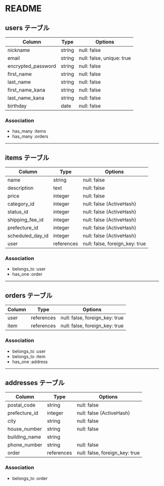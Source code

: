 # README

## users テーブル

| Column             | Type   | Options                        |
|---------------------|--------|----------------------------------|
| nickname            | string | null: false                    |
| email               | string | null: false, unique: true      |
| encrypted_password  | string | null: false                    |
| first_name          | string | null: false                    |
| last_name           | string | null: false                    |
| first_name_kana     | string | null: false                    |
| last_name_kana      | string | null: false                    |
| birthday            | date   | null: false                    |

### Association
- has_many :items
- has_many :orders

---

## items テーブル

| Column             | Type       | Options                        |
|---------------------|------------|----------------------------------|
| name                | string     | null: false                    |
| description         | text       | null: false                    |
| price               | integer    | null: false                    |
| category_id         | integer    | null: false (ActiveHash)       |
| status_id           | integer    | null: false (ActiveHash)       |
| shipping_fee_id     | integer    | null: false (ActiveHash)       |
| prefecture_id       | integer    | null: false (ActiveHash)       |
| scheduled_day_id    | integer    | null: false (ActiveHash)       |
| user                | references | null: false, foreign_key: true |

### Association
- belongs_to :user
- has_one :order

---

## orders テーブル

| Column   | Type       | Options                        |
|-----------|------------|----------------------------------|
| user      | references | null: false, foreign_key: true |
| item      | references | null: false, foreign_key: true |

### Association
- belongs_to :user
- belongs_to :item
- has_one :address

---

## addresses テーブル

| Column         | Type       | Options                        |
|-----------------|------------|----------------------------------|
| postal_code     | string     | null: false                    |
| prefecture_id   | integer    | null: false (ActiveHash)       |
| city            | string     | null: false                    |
| house_number    | string     | null: false                    |
| building_name   | string     |                                |
| phone_number    | string     | null: false                    |
| order           | references | null: false, foreign_key: true |

### Association
- belongs_to :order

